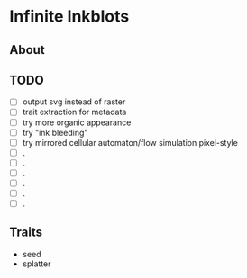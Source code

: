 # Infinite Inkblots

## About

## TODO

- [ ] output svg instead of raster
- [ ] trait extraction for metadata
- [ ] try more organic appearance
- [ ] try "ink bleeding"
- [ ] try mirrored cellular automaton/flow simulation pixel-style
- [ ] .
- [ ] .
- [ ] .
- [ ] .
- [ ] .
- [ ] .

## Traits

- seed
- splatter
